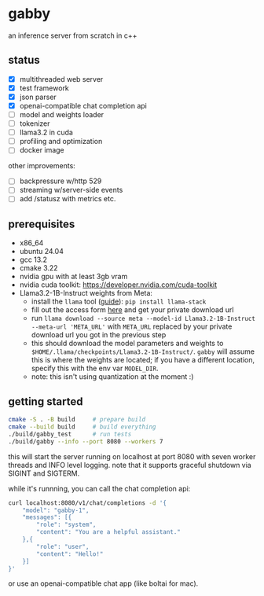 # gabby

an inference server from scratch in c++

## status

- [x] multithreaded web server
- [x] test framework
- [x] json parser
- [x] openai-compatible chat completion api
- [ ] model and weights loader
- [ ] tokenizer
- [ ] llama3.2 in cuda
- [ ] profiling and optimization
- [ ] docker image

other improvements:

- [ ] backpressure w/http 529
- [ ] streaming w/server-side events
- [ ] add /statusz with metrics etc.

## prerequisites

- x86_64
- ubuntu 24.04
- gcc 13.2
- cmake 3.22
- nvidia gpu with at least 3gb vram
- nvidia cuda toolkit: https://developer.nvidia.com/cuda-toolkit
- Llama3.2-1B-Instruct weights from Meta: 
    + install the `llama` tool ([guide](https://llama-stack.readthedocs.io/en/latest/references/llama_cli_reference/index.html)): `pip install llama-stack`
    + fill out the access form [here](https://www.llama.com/llama-downloads/) and get your private download url
    + run `llama download --source meta --model-id Llama3.2-1B-Instruct --meta-url 'META_URL'` with `META_URL` replaced by your private download url you got in the previous step
    + this should download the model parameters and weights to `$HOME/.llama/checkpoints/Llama3.2-1B-Instruct/`. `gabby` will assume this is where the weights are located; if you have a different location, specify this with the env var `MODEL_DIR`.
    + note: this isn't using quantization at the moment :)

## getting started

```bash
cmake -S . -B build     # prepare build
cmake --build build     # build everything
./build/gabby_test      # run tests
./build/gabby --info --port 8080 --workers 7
```

this will start the server running on localhost at port 8080 with
seven worker threads and INFO level logging. note that it supports
graceful shutdown via SIGINT and SIGTERM.

while it's runnning, you can call the chat completion api:

```bash
curl localhost:8080/v1/chat/completions -d '{
    "model": "gabby-1",
    "messages": [{
        "role": "system",
        "content": "You are a helpful assistant."
    },{
        "role": "user",
        "content": "Hello!"
    }]
}'
```

or use an openai-compatible chat app (like boltai for mac).
